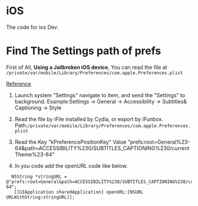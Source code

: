 # iOS
The code for ios Dev.


# Find The Settings path of prefs

First of All, **Using a Jailbroken iOS device**, You can read the file at `/private/var/mobile/Library/Preferences/com.apple.Preferences.plist`

[Reference](http://stackoverflow.com/questions/8246070/ios-launching-settings-restrictions-url-scheme#comment56751438_33896318)

 1. Launch system "Settings" navigate to item, and send the "Settings" to background.
 Example:Settings -> General -> Accessibility -> Subtitles& Captioning -> Style
 
 
 2. Read the file by iFile installed by Cydia, or export by iFunbox.
 Path:`/private/var/mobile/Library/Preferences/com.apple.Preferences.plist`
 
 3. Read the 
 Key "kPreferencePositionKey"
 Value "prefs:root=General%23-64&path=ACCESSIBILITY%230/SUBTITLES_CAPTIONING%230/currentTheme%23-64"
 
 4. In you code add the openURL code like below.
 ```objc
   NSString *stringURL = @"prefs:root=General&path=ACCESSIBILITY%230/SUBTITLES_CAPTIONING%230/currentTheme%23-64";
    [[UIApplication sharedApplication] openURL:[NSURL URLWithString:stringURL]];
 ```
 
